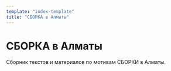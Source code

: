 ```yaml
---
template: "index-template"
title: "СБОРКА в Алматы"
---
```


# СБОРКА в Алматы

Сборник текстов и материалов по мотивам СБОРКИ в Алматы.
